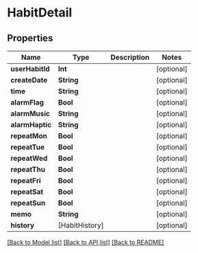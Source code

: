 # HabitDetail

## Properties
Name | Type | Description | Notes
------------ | ------------- | ------------- | -------------
**userHabitId** | **Int** |  | [optional] 
**createDate** | **String** |  | [optional] 
**time** | **String** |  | [optional] 
**alarmFlag** | **Bool** |  | [optional] 
**alarmMusic** | **String** |  | [optional] 
**alarmHaptic** | **String** |  | [optional] 
**repeatMon** | **Bool** |  | [optional] 
**repeatTue** | **Bool** |  | [optional] 
**repeatWed** | **Bool** |  | [optional] 
**repeatThu** | **Bool** |  | [optional] 
**repeatFri** | **Bool** |  | [optional] 
**repeatSat** | **Bool** |  | [optional] 
**repeatSun** | **Bool** |  | [optional] 
**memo** | **String** |  | [optional] 
**history** | [HabitHistory] |  | [optional] 

[[Back to Model list]](../README.md#documentation-for-models) [[Back to API list]](../README.md#documentation-for-api-endpoints) [[Back to README]](../README.md)


